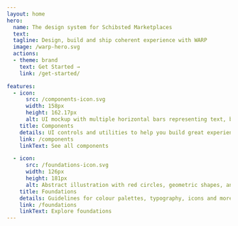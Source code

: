 ```yaml
---
layout: home
hero:
  name: The design system for Schibsted Marketplaces
  text:
  tagline: Design, build and ship coherent experience with WARP
  image: /warp-hero.svg
  actions:
  - theme: brand
    text: Get Started →
    link: /get-started/

features:
  - icon: 
      src: /components-icon.svg
      width: 158px
      height: 162.17px
      alt: UI mockup with multiple horizontal bars representing text, buttons and icons, alongside small colored squares and circular icons at the bottom with one indicating a checkmark and another showing a double-arrow icon.
    title: Components
    details: UI controls and utilities to help you build great experiences
    link: /components
    linkText: See all components 

  - icon: 
      src: /foundations-icon.svg
      width: 126px
      height: 181px
      alt: Abstract illustration with red circles, geometric shapes, and stylized figures.
    title: Foundations
    details: Guidelines for colour palettes, typography, icons and more.
    link: /foundations
    linkText: Explore foundations
---
```


